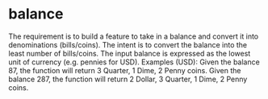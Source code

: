 # balance
The requirement is to build a feature to take in a balance and convert it into denominations (bills/coins). The intent is to convert the balance into the least number of bills/coins. The input balance is expressed as the lowest unit of currency (e.g. pennies for USD). Examples (USD): Given the balance 87, the function will return 3 Quarter, 1 Dime, 2 Penny coins. Given the balance 287, the function will return 2 Dollar, 3 Quarter, 1 Dime, 2 Penny coins.
